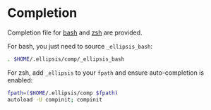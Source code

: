 <h1>Completion</h1>

Completion file for [bash][bashcomp] and [zsh][zshcomp] are provided. 

For bash, you just need to source `_ellipsis_bash`:

```bash
. $HOME/.ellipsis/comp/_ellipsis_bash
```

For zsh, add `_ellipsis` to your `fpath` and ensure auto-completion is enabled:

```bash
fpath=($HOME/.ellipsis/comp $fpath)
autoload -U compinit; compinit
```

[zshcomp]:      https://github.com/ellipsis/ellipsis/blob/master/comp/_ellipsis
[bashcomp]:     https://github.com/ellipsis/ellipsis/blob/master/comp/_ellipsis_bash
